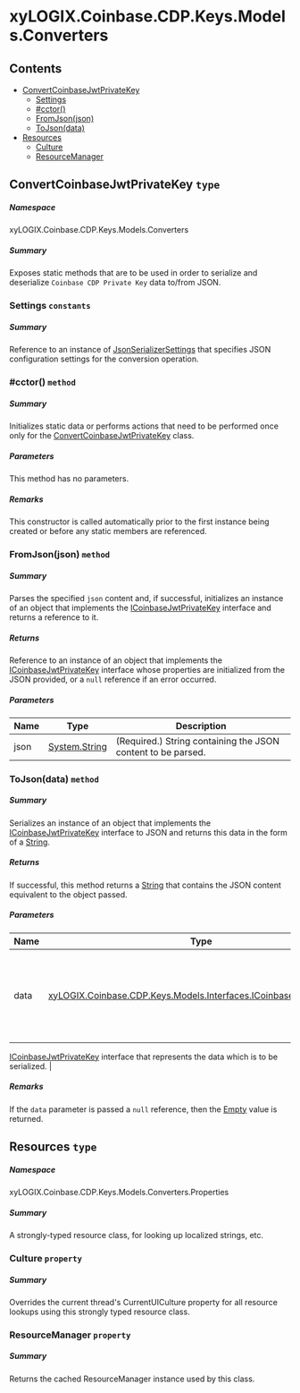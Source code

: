 <a name='assembly'></a>
# xyLOGIX.Coinbase.CDP.Keys.Models.Converters

## Contents

- [ConvertCoinbaseJwtPrivateKey](#T-xyLOGIX-Coinbase-CDP-Keys-Models-Converters-ConvertCoinbaseJwtPrivateKey 'xyLOGIX.Coinbase.CDP.Keys.Models.Converters.ConvertCoinbaseJwtPrivateKey')
  - [Settings](#F-xyLOGIX-Coinbase-CDP-Keys-Models-Converters-ConvertCoinbaseJwtPrivateKey-Settings 'xyLOGIX.Coinbase.CDP.Keys.Models.Converters.ConvertCoinbaseJwtPrivateKey.Settings')
  - [#cctor()](#M-xyLOGIX-Coinbase-CDP-Keys-Models-Converters-ConvertCoinbaseJwtPrivateKey-#cctor 'xyLOGIX.Coinbase.CDP.Keys.Models.Converters.ConvertCoinbaseJwtPrivateKey.#cctor')
  - [FromJson(json)](#M-xyLOGIX-Coinbase-CDP-Keys-Models-Converters-ConvertCoinbaseJwtPrivateKey-FromJson-System-String- 'xyLOGIX.Coinbase.CDP.Keys.Models.Converters.ConvertCoinbaseJwtPrivateKey.FromJson(System.String)')
  - [ToJson(data)](#M-xyLOGIX-Coinbase-CDP-Keys-Models-Converters-ConvertCoinbaseJwtPrivateKey-ToJson-xyLOGIX-Coinbase-CDP-Keys-Models-Interfaces-ICoinbaseJwtPrivateKey- 'xyLOGIX.Coinbase.CDP.Keys.Models.Converters.ConvertCoinbaseJwtPrivateKey.ToJson(xyLOGIX.Coinbase.CDP.Keys.Models.Interfaces.ICoinbaseJwtPrivateKey)')
- [Resources](#T-xyLOGIX-Coinbase-CDP-Keys-Models-Converters-Properties-Resources 'xyLOGIX.Coinbase.CDP.Keys.Models.Converters.Properties.Resources')
  - [Culture](#P-xyLOGIX-Coinbase-CDP-Keys-Models-Converters-Properties-Resources-Culture 'xyLOGIX.Coinbase.CDP.Keys.Models.Converters.Properties.Resources.Culture')
  - [ResourceManager](#P-xyLOGIX-Coinbase-CDP-Keys-Models-Converters-Properties-Resources-ResourceManager 'xyLOGIX.Coinbase.CDP.Keys.Models.Converters.Properties.Resources.ResourceManager')

<a name='T-xyLOGIX-Coinbase-CDP-Keys-Models-Converters-ConvertCoinbaseJwtPrivateKey'></a>
## ConvertCoinbaseJwtPrivateKey `type`

##### Namespace

xyLOGIX.Coinbase.CDP.Keys.Models.Converters

##### Summary

Exposes static methods that are to be used in order to serialize and
deserialize `Coinbase CDP Private Key` data to/from JSON.

<a name='F-xyLOGIX-Coinbase-CDP-Keys-Models-Converters-ConvertCoinbaseJwtPrivateKey-Settings'></a>
### Settings `constants`

##### Summary

Reference to an instance of
[JsonSerializerSettings](#T-Newtonsoft-Json-JsonSerializerSettings 'Newtonsoft.Json.JsonSerializerSettings') that specifies JSON
configuration settings for the conversion operation.

<a name='M-xyLOGIX-Coinbase-CDP-Keys-Models-Converters-ConvertCoinbaseJwtPrivateKey-#cctor'></a>
### #cctor() `method`

##### Summary

Initializes static data or performs actions that need to be performed once only
for the
[ConvertCoinbaseJwtPrivateKey](#T-xyLOGIX-Coinbase-CDP-Keys-Models-Converters-ConvertCoinbaseJwtPrivateKey 'xyLOGIX.Coinbase.CDP.Keys.Models.Converters.ConvertCoinbaseJwtPrivateKey')
class.

##### Parameters

This method has no parameters.

##### Remarks

This constructor is called automatically prior to the first instance being
created or before any static members are referenced.

<a name='M-xyLOGIX-Coinbase-CDP-Keys-Models-Converters-ConvertCoinbaseJwtPrivateKey-FromJson-System-String-'></a>
### FromJson(json) `method`

##### Summary

Parses the specified `json` content and, if successful,
initializes an instance of an object that implements the
[ICoinbaseJwtPrivateKey](#T-xyLOGIX-Coinbase-CDP-Keys-Models-Interfaces-ICoinbaseJwtPrivateKey 'xyLOGIX.Coinbase.CDP.Keys.Models.Interfaces.ICoinbaseJwtPrivateKey')
interface and returns a reference to it.

##### Returns

Reference to an instance of an object that implements the
[ICoinbaseJwtPrivateKey](#T-xyLOGIX-Coinbase-CDP-Keys-Models-Interfaces-ICoinbaseJwtPrivateKey 'xyLOGIX.Coinbase.CDP.Keys.Models.Interfaces.ICoinbaseJwtPrivateKey')
interface whose properties are initialized from the JSON provided, or a
`null` reference if an error occurred.

##### Parameters

| Name | Type | Description |
| ---- | ---- | ----------- |
| json | [System.String](http://msdn.microsoft.com/query/dev14.query?appId=Dev14IDEF1&l=EN-US&k=k:System.String 'System.String') | (Required.) String containing the JSON content to be parsed. |

<a name='M-xyLOGIX-Coinbase-CDP-Keys-Models-Converters-ConvertCoinbaseJwtPrivateKey-ToJson-xyLOGIX-Coinbase-CDP-Keys-Models-Interfaces-ICoinbaseJwtPrivateKey-'></a>
### ToJson(data) `method`

##### Summary

Serializes an instance of an object that implements the
[ICoinbaseJwtPrivateKey](#T-xyLOGIX-Coinbase-CDP-Keys-Models-Interfaces-ICoinbaseJwtPrivateKey 'xyLOGIX.Coinbase.CDP.Keys.Models.Interfaces.ICoinbaseJwtPrivateKey')
interface to JSON and returns this data in the form of a
[String](http://msdn.microsoft.com/query/dev14.query?appId=Dev14IDEF1&l=EN-US&k=k:System.String 'System.String').

##### Returns

If successful, this method returns a [String](http://msdn.microsoft.com/query/dev14.query?appId=Dev14IDEF1&l=EN-US&k=k:System.String 'System.String')
that contains the JSON content equivalent to the object passed.

##### Parameters

| Name | Type | Description |
| ---- | ---- | ----------- |
| data | [xyLOGIX.Coinbase.CDP.Keys.Models.Interfaces.ICoinbaseJwtPrivateKey](#T-xyLOGIX-Coinbase-CDP-Keys-Models-Interfaces-ICoinbaseJwtPrivateKey 'xyLOGIX.Coinbase.CDP.Keys.Models.Interfaces.ICoinbaseJwtPrivateKey') | (Required.) Reference to an instance of an object that implements the
[ICoinbaseJwtPrivateKey](#T-xyLOGIX-Coinbase-CDP-Keys-Models-Interfaces-ICoinbaseJwtPrivateKey 'xyLOGIX.Coinbase.CDP.Keys.Models.Interfaces.ICoinbaseJwtPrivateKey')
interface that represents the data which is to be serialized. |

##### Remarks

If the `data` parameter is passed a
`null` reference, then the
[Empty](http://msdn.microsoft.com/query/dev14.query?appId=Dev14IDEF1&l=EN-US&k=k:System.String.Empty 'System.String.Empty') value is returned.

<a name='T-xyLOGIX-Coinbase-CDP-Keys-Models-Converters-Properties-Resources'></a>
## Resources `type`

##### Namespace

xyLOGIX.Coinbase.CDP.Keys.Models.Converters.Properties

##### Summary

A strongly-typed resource class, for looking up localized strings, etc.

<a name='P-xyLOGIX-Coinbase-CDP-Keys-Models-Converters-Properties-Resources-Culture'></a>
### Culture `property`

##### Summary

Overrides the current thread's CurrentUICulture property for all
  resource lookups using this strongly typed resource class.

<a name='P-xyLOGIX-Coinbase-CDP-Keys-Models-Converters-Properties-Resources-ResourceManager'></a>
### ResourceManager `property`

##### Summary

Returns the cached ResourceManager instance used by this class.
